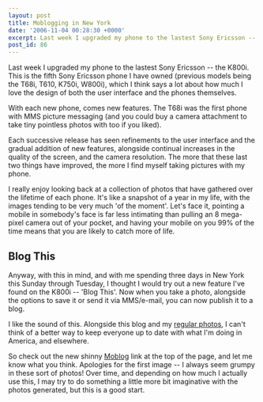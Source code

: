 ```yaml
---
layout: post
title: Moblogging in New York
date: '2006-11-04 00:28:30 +0000'
excerpt: Last week I upgraded my phone to the lastest Sony Ericsson -- the K800i.
post_id: 86
---
```

Last week I upgraded my phone to the lastest Sony Ericsson -- the K800i. This is the fifth Sony Ericsson phone I have owned (previous models being the T68i, T610, K750i, W800i), which I think says a lot about how much I love the design of both the user interface and the phones themselves.

With each new phone, comes new features. The T68i was the first phone with MMS picture messaging (and you could buy a camera attachment to take tiny pointless photos with too if you liked).

Each successive release has seen refinements to the user interface and the gradual addition of new features, alongside continual increases in the quality of the screen, and the camera resolution. The more that these last two things have improved, the more I find myself taking pictures with my phone.

I really enjoy looking back at a collection of photos that have gathered over the lifetime of each phone. It's like a snapshot of a year in my life, with the images tending to be very much 'of the moment'. Let's face it, pointing a mobile in somebody's face is far less intimating than pulling an 8 mega-pixel camera out of your pocket, and having your mobile on you 99% of the time means that you are likely to catch more of life.

## Blog This
Anyway, with this in mind, and with me spending three days in New York this Sunday through Tuesday, I thought I would try out a new feature I've found on the K800i -- 'Blog This'. Now when you take a photo, alongside the options to save it or send it via MMS/e-mail, you can now publish it to a blog.

I like the sound of this. Alongside this blog and my [regular photos][1], I can't think of a better way to keep everyone up to date with what I'm doing in America, and elsewhere.

So check out the new shinny [Moblog][2] link at the top of the page, and let me know what you think. Apologies for the first image -- I always seem grumpy in these sort of photos! Over time, and depending on how much I actually use this, I may try to do something a little more bit imaginative with the photos generated, but this is a good start.

[1]: http://flickr.com/photos/paulrobertlloyd/
[2]: http://lloydyweb.blogspot.com/